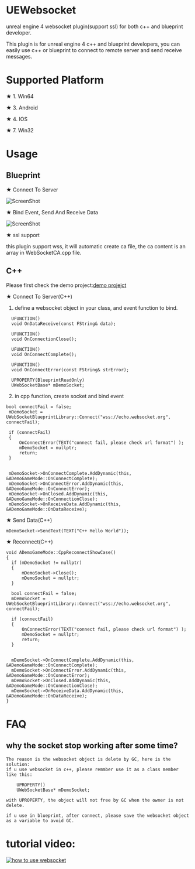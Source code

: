 # UEWebsocket
unreal engine 4 websocket plugin(support ssl) for both c++ and blueprint developer.

This plugin is for unreal engine 4 c++ and blueprint developers, you can easily use c++ or blueprint
 to connect to remote server and send receive messages.


# Supported Platform
★ 1. Win64

★ 3. Android

★ 4. IOS

★ 7. Win32


# Usage

## Blueprint

★ Connect To Server

   ![ScreenShot](docs/connect.PNG)
   
★ Bind Event, Send And Receive Data

   ![ScreenShot](docs/bind.PNG)
   
★ ssl support

   this plugin support wss, it will automatic create ca file, the ca content is an array in WebSocketCA.cpp file.
   
## C++
Please first check the demo project:[demo projejct](https://drive.google.com/file/d/1iChDYrPc-pqy9hNx1v6IWmksjMnbwDcc/view?usp=sharing)

★ Connect To Server(C++)
   1. define a websocket object in your class, and event function to bind.
   ```
     UFUNCTION()
     void OnDataReceive(const FString& data);

     UFUNCTION()
     void OnConnectionClose();

     UFUNCTION()
     void OnConnectComplete();

     UFUNCTION()
     void OnConnectError(const FString& strError);
   
     UPROPERTY(BlueprintReadOnly)
     UWebSocketBase* mDemoSocket;
   ```

   2. in cpp function, create socket and bind event
   ```
 bool connectFail = false;
	mDemoSocket = UWebSocketBlueprintLibrary::Connect("wss://echo.websocket.org", connectFail);

	if (connectFail)
	{
		OnConnectError(TEXT("connect fail, please check url format") );
		mDemoSocket = nullptr;
		return;
	}

	
	mDemoSocket->OnConnectComplete.AddDynamic(this, &ADemoGameMode::OnConnectComplete);
	mDemoSocket->OnConnectError.AddDynamic(this, &ADemoGameMode::OnConnectError);
	mDemoSocket->OnClosed.AddDynamic(this, &ADemoGameMode::OnConnectionClose);
	mDemoSocket->OnReceiveData.AddDynamic(this, &ADemoGameMode::OnDataReceive);
   ```

★ Send Data(C++)
  ```
  mDemoSocket->SendText(TEXT("C++ Hello World"));
  ```

★ Reconnect(C++)
  ```
  void ADemoGameMode::CppReconnectShowCase()
{
	if (mDemoSocket != nullptr)
	{
		mDemoSocket->Close();
		mDemoSocket = nullptr;
	}

	bool connectFail = false;
	mDemoSocket = UWebSocketBlueprintLibrary::Connect("wss://echo.websocket.org", connectFail);

	if (connectFail)
	{
		OnConnectError(TEXT("connect fail, please check url format") );
		mDemoSocket = nullptr;
		return;
	}

	
	mDemoSocket->OnConnectComplete.AddDynamic(this, &ADemoGameMode::OnConnectComplete);
	mDemoSocket->OnConnectError.AddDynamic(this, &ADemoGameMode::OnConnectError);
	mDemoSocket->OnClosed.AddDynamic(this, &ADemoGameMode::OnConnectionClose);
	mDemoSocket->OnReceiveData.AddDynamic(this, &ADemoGameMode::OnDataReceive);
}
  ```
  
# FAQ
  ## why the socket stop working after some time?
    The reason is the websocket object is delete by GC, here is the solution:
    if u use websocket in c++, please remmber use it as a class member like this:
    
```
    UPROPERTY()
    UWebSocketBase* mDemoSocket;
```
    
    with UPROPERTY, the object will not free by GC when the owner is not delete.
    
    if u use in blueprint, after connect, please save the websocket object as a variable to avoid GC.
     
# tutorial video:
[![how to use websocket](https://i9.ytimg.com/vi/E3pIdmwvLl0/mq2.jpg?sqp=CPSikvgF&rs=AOn4CLDjrM5mSKD3TIT1qFW9vCvBeNG4dg)](https://youtu.be/E3pIdmwvLl0)
   
